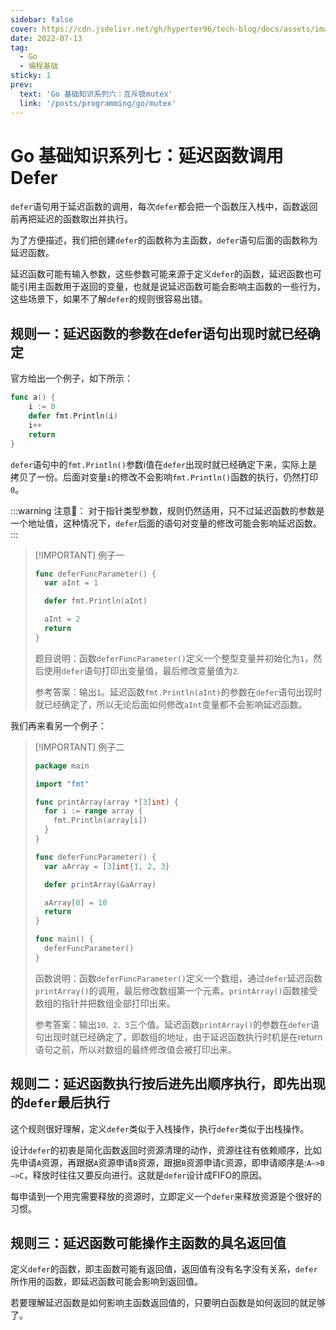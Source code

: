 ```yaml
---
sidebar: false
cover: https://cdn.jsdelivr.net/gh/hyperter96/tech-blog/docs/assets/images/go-cover1-slices.jpeg
date: 2022-07-13
tag:
  - Go
  - 编程基础
sticky: 1
prev:
  text: 'Go 基础知识系列六：互斥锁mutex'
  link: '/posts/programming/go/mutex'
---
```


# Go 基础知识系列七：延迟函数调用Defer

`defer`语句用于延迟函数的调用，每次`defer`都会把一个函数压入栈中，函数返回前再把延迟的函数取出并执行。

为了方便描述，我们把创建`defer`的函数称为主函数，`defer`语句后面的函数称为延迟函数。

延迟函数可能有输入参数，这些参数可能来源于定义`defer`的函数，延迟函数也可能引用主函数用于返回的变量，也就是说延迟函数可能会影响主函数的一些行为，这些场景下，如果不了解`defer`的规则很容易出错。

## 规则一：延迟函数的参数在defer语句出现时就已经确定

官方给出一个例子，如下所示：

```go
func a() {
    i := 0
    defer fmt.Println(i)
    i++
    return
}
```

`defer`语句中的`fmt.Println()`参数i值在`defer`出现时就已经确定下来，实际上是拷贝了一份。后面对变量`i`的修改不会影响`fmt.Println()`函数的执行，仍然打印`0`。

:::warning 注意📢：
对于指针类型参数，规则仍然适用，只不过延迟函数的参数是一个地址值，这种情况下，`defer`后面的语句对变量的修改可能会影响延迟函数。
:::

> [!IMPORTANT] 例子一
> ```go
> func deferFuncParameter() {
>   var aInt = 1
>
>   defer fmt.Println(aInt)
>
>   aInt = 2
>   return
> }
> ```
> 题目说明：函数`deferFuncParameter()`定义一个整型变量并初始化为`1`，然后使用`defer`语句打印出变量值，最后修改变量值为`2`.
>
> 参考答案：输出`1`。延迟函数`fmt.Println(aInt)`的参数在`defer`语句出现时就已经确定了，所以无论后面如何修改`aInt`变量都不会影响延迟函数。

我们再来看另一个例子：

> [!IMPORTANT] 例子二
> ```go
> package main
>
> import "fmt"
>
> func printArray(array *[3]int) {
>   for i := range array {
>     fmt.Println(array[i])
>   }
> }
>
> func deferFuncParameter() {
>   var aArray = [3]int{1, 2, 3}
>
>   defer printArray(&aArray)
>
>   aArray[0] = 10
>   return
> }
>
> func main() {
>   deferFuncParameter()
> }
> ```
> 函数说明：函数`deferFuncParameter()`定义一个数组，通过`defer`延迟函数`printArray()`的调用，最后修改数组第一个元素。`printArray()`函数接受数组的指针并把数组全部打印出来。
>
> 参考答案：输出`10、2、3`三个值。延迟函数`printArray()`的参数在`defer`语句出现时就已经确定了，即数组的地址，由于延迟函数执行时机是在return语句之前，所以对数组的最终修改值会被打印出来。


## 规则二：延迟函数执行按后进先出顺序执行，即先出现的`defer`最后执行

这个规则很好理解，定义`defer`类似于入栈操作，执行`defer`类似于出栈操作。

设计`defer`的初衷是简化函数返回时资源清理的动作，资源往往有依赖顺序，比如先申请`A`资源，再跟据`A`资源申请`B`资源，跟据`B`资源申请`C`资源，即申请顺序是:`A—>B—>C`，释放时往往又要反向进行。这就是`defer`设计成FIFO的原因。

每申请到一个用完需要释放的资源时，立即定义一个`defer`来释放资源是个很好的习惯。

## 规则三：延迟函数可能操作主函数的具名返回值

定义`defer`的函数，即主函数可能有返回值，返回值有没有名字没有关系，`defer`所作用的函数，即延迟函数可能会影响到返回值。

若要理解延迟函数是如何影响主函数返回值的，只要明白函数是如何返回的就足够了。